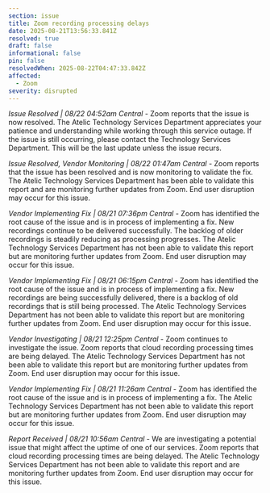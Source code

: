 ```yaml
---
section: issue
title: Zoom recording processing delays
date: 2025-08-21T13:56:33.841Z
resolved: true
draft: false
informational: false
pin: false
resolvedWhen: 2025-08-22T04:47:33.842Z
affected:
  - Zoom
severity: disrupted
---
```

*Issue Resolved | 08/22 04:52am Central* - Zoom reports that the issue is now resolved. The Atelic Technology Services Department appreciates your patience and understanding while working through this service outage. If the issue is still occurring, please contact the Technology Services Department. This will be the last update unless the issue recurs.

*Issue Resolved, Vendor Monitoring | 08/22 01:47am Central* - Zoom reports that the issue has been resolved and is now monitoring to validate the fix. The Atelic Technology Services Department has been able to validate this report and are monitoring further updates from Zoom. End user disruption may occur for this issue.

*Vendor Implementing Fix | 08/21 07:36pm Central* - Zoom has identified the root cause of the issue and is in process of implementing a fix. New recordings continue to be delivered successfully. The backlog of older recordings is steadily reducing as processing progresses. The Atelic Technology Services Department has not been able to validate this report but are monitoring further updates from Zoom. End user disruption may occur for this issue.

*Vendor Implementing Fix | 08/21 06:15pm Central* - Zoom has identified the root cause of the issue and is in process of implementing a fix. New recordings are being successfully delivered, there is a backlog of old recordings that is still being processed. The Atelic Technology Services Department has not been able to validate this report but are monitoring further updates from Zoom. End user disruption may occur for this issue.

*Vendor Investigating | 08/21 12:25pm Central* - Zoom continues to investigate the issue. Zoom reports that cloud recording processing times are being delayed. The Atelic Technology Services Department has not been able to validate this report but are monitoring further updates from Zoom. End user disruption may occur for this issue.

*Vendor Implementing Fix | 08/21 11:26am Central* - Zoom has identified the root cause of the issue and is in process of implementing a fix. The Atelic Technology Services Department has not been able to validate this report but are monitoring further updates from Zoom. End user disruption may occur for this issue.

*Report Received | 08/21 10:56am Central* - We are investigating a potential issue that might affect the uptime of one of our services. Zoom reports that cloud recording processing times are being delayed. The Atelic Technology Services Department has not been able to validate this report and are monitoring further updates from Zoom. End user disruption may occur for this issue.